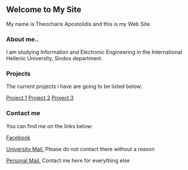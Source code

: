## Welcome to My Site
My name is Theocharis Apostolidis and this is my Web Site.


### About me..

I am studying Information and Electronic Engineering in the International Hellenic University, Sindos department.

### Projects

The current projects i have are going to be listed below:

[Project 1]()
[Project 2]()
[Project 3]()


### Contact me

You can find me on the links below:

[Facebook](https://www.facebook.com/harisprodude)

[University Mail.](mailto:it185149@it.teithe.gr) Please do not contact there without a reason

[Personal Mail.](mailto:theocharilaos@gmail.com) Contact me here for everything else

